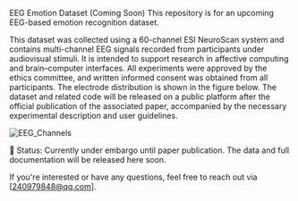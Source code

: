 EEG Emotion Dataset (Coming Soon)
This repository is for an upcoming EEG-based emotion recognition dataset.

This dataset was collected using a 60-channel ESI NeuroScan system and contains multi-channel EEG signals recorded from participants under audiovisual stimuli. It is intended to support research in affective computing and brain–computer interfaces. All experiments were approved by the ethics committee, and written informed consent was obtained from all participants. The electrode distribution is shown in the figure below. The dataset and related code will be released on a public platform after the official publication of the associated paper, accompanied by the necessary experimental description and user guidelines.

![EEG_Channels](https://github.com/user-attachments/assets/19603db8-1ef0-43ec-97a1-02b7d47dd49b)

📌 Status:
Currently under embargo until paper publication. The data and full documentation will be released here soon.

If you're interested or have any questions, feel free to reach out via [240979848@qq.com].

<!--
**TCDEED/TCDEED** is a ✨ _special_ ✨ repository because its `README.md` (this file) appears on your GitHub profile.

Here are some ideas to get you started:

- 🔭 I’m currently working on ...
- 🌱 I’m currently learning ...
- 👯 I’m looking to collaborate on ...
- 🤔 I’m looking for help with ...
- 💬 Ask me about ...
- 📫 How to reach me: ...
- 😄 Pronouns: ...
- ⚡ Fun fact: ...
-->
